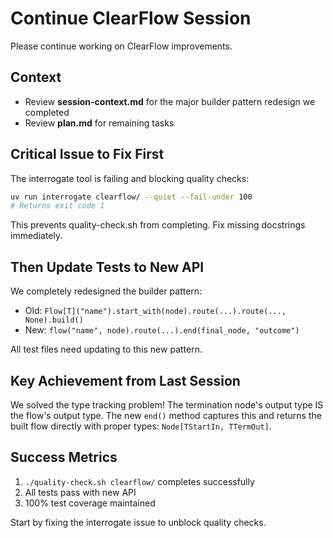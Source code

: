 # Continue ClearFlow Session

Please continue working on ClearFlow improvements.

## Context
- Review **session-context.md** for the major builder pattern redesign we completed
- Review **plan.md** for remaining tasks

## Critical Issue to Fix First

The interrogate tool is failing and blocking quality checks:

```bash
uv run interrogate clearflow/ --quiet --fail-under 100
# Returns exit code 1
```

This prevents quality-check.sh from completing. Fix missing docstrings immediately.

## Then Update Tests to New API

We completely redesigned the builder pattern:
- Old: `Flow[T]("name").start_with(node).route(...).route(..., None).build()`  
- New: `flow("name", node).route(...).end(final_node, "outcome")`

All test files need updating to this new pattern.

## Key Achievement from Last Session

We solved the type tracking problem! The termination node's output type IS the flow's output type. The new `end()` method captures this and returns the built flow directly with proper types: `Node[TStartIn, TTermOut]`.

## Success Metrics
1. `./quality-check.sh clearflow/` completes successfully
2. All tests pass with new API
3. 100% test coverage maintained

Start by fixing the interrogate issue to unblock quality checks.